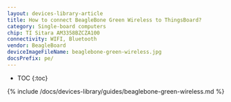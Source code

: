 ```yaml
---
layout: devices-library-article
title: How to connect BeagleBone Green Wireless to ThingsBoard?
category: Single-board computers
chip: TI Sitara AM3358BZCZA100
connectivity: WIFI, Bluetooth
vendor: BeagleBoard
deviceImageFileName: beaglebone-green-wireless.jpg
docsPrefix: pe/
---
```



* TOC
{:toc}

{% include /docs/devices-library/guides/beaglebone-green-wireless.md %}